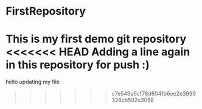 # FirstRepository
This is my first demo git repository
<<<<<<< HEAD
Adding a line again in this repository for push :)
=======
hello updating my file
>>>>>>> c7e549a9cf78d6041b6ee2e3999326cb502c3058
